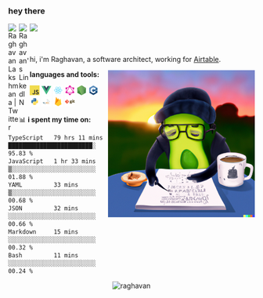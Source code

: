 ### hey there 
<a href="https://twitter.com/raghavanlaks">
  <img align="left" alt="Raghavan Lakshmana | Twitter" width="22px" src="https://raw.githubusercontent.com/peterthehan/peterthehan/master/assets/twitter.svg" />
</a>
<a href="https://www.linkedin.com/in/raghavan-lakshmana/">
  <img align="left" alt="Raghavan's LinkedIN" width="22px" src="https://raw.githubusercontent.com/peterthehan/peterthehan/master/assets/linkedin.svg" />
</a>

![](https://visitor-badge.glitch.me/badge?page_id=raghavan.visitor-badge)

<br />

hi, i'm Raghavan, a software architect, working for [Airtable](https://github.com/raghavanlakshmana-at).



  <a href="https://labs.openai.com/s/SDpMzMDOjceb9FnPC9VOoBlW">
    <img align="right" alt="png" src="https://raw.githubusercontent.com/raghavan/raghavan/main/dalle_avocado.png" width="300" />
  </a>


**languages and tools:**  

<code><img height="20" src="https://raw.githubusercontent.com/github/explore/80688e429a7d4ef2fca1e82350fe8e3517d3494d/topics/javascript/javascript.png"></code>
<code><img height="20" src="https://raw.githubusercontent.com/github/explore/80688e429a7d4ef2fca1e82350fe8e3517d3494d/topics/vue/vue.png"></code>
<code><img height="20" src="https://raw.githubusercontent.com/github/explore/80688e429a7d4ef2fca1e82350fe8e3517d3494d/topics/react/react.png"></code>
<code><img height="20" src="https://raw.githubusercontent.com/github/explore/5c058a388828bb5fde0bcafd4bc867b5bb3f26f3/topics/graphql/graphql.png"></code>
<code><img height="20" src="https://raw.githubusercontent.com/github/explore/80688e429a7d4ef2fca1e82350fe8e3517d3494d/topics/nodejs/nodejs.png"></code>
<code><img height="20" src="https://raw.githubusercontent.com/github/explore/80688e429a7d4ef2fca1e82350fe8e3517d3494d/topics/cpp/cpp.png"></code>
<code><img height="20" src="https://raw.githubusercontent.com/github/explore/80688e429a7d4ef2fca1e82350fe8e3517d3494d/topics/python/python.png"></code>
<code><img height="20" src="https://raw.githubusercontent.com/github/explore/80688e429a7d4ef2fca1e82350fe8e3517d3494d/topics/mysql/mysql.png"></code>
<code><img height="20" src="https://raw.githubusercontent.com/github/explore/80688e429a7d4ef2fca1e82350fe8e3517d3494d/topics/firebase/firebase.png"></code>
<code><img height="20" src="https://raw.githubusercontent.com/github/explore/80688e429a7d4ef2fca1e82350fe8e3517d3494d/topics/git/git.png"></code>

📊 **i spent my time on:**
<!--START_SECTION:waka-->

```text
TypeScript   79 hrs 11 mins  ████████████████████████░   95.83 %
JavaScript   1 hr 33 mins    ▒░░░░░░░░░░░░░░░░░░░░░░░░   01.88 %
YAML         33 mins         ▒░░░░░░░░░░░░░░░░░░░░░░░░   00.68 %
JSON         32 mins         ░░░░░░░░░░░░░░░░░░░░░░░░░   00.66 %
Markdown     15 mins         ░░░░░░░░░░░░░░░░░░░░░░░░░   00.32 %
Bash         11 mins         ░░░░░░░░░░░░░░░░░░░░░░░░░   00.24 %
```

<!--END_SECTION:waka-->


<p align="center"> <img src="https://github-readme-stats.vercel.app/api?username=raghavan&show_icons=true&theme=gotham" alt="raghavan" />




